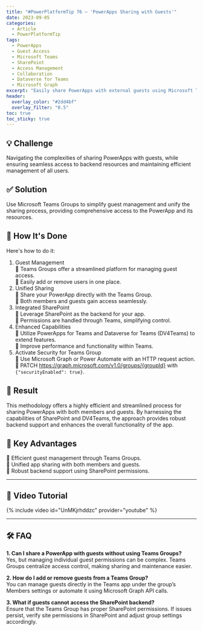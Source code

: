 ```yaml
---
title: "#PowerPlatformTip 76 – 'PowerApps Sharing with Guests'"
date: 2023-09-05
categories:
  - Article
  - PowerPlatformTip
tags:
  - PowerApps
  - Guest Access
  - Microsoft Teams
  - SharePoint
  - Access Management
  - Collaboration
  - Dataverse for Teams
  - Microsoft Graph
excerpt: "Easily share PowerApps with external guests using Microsoft Teams Groups for unified access, streamlined management, and secure backend integration with SharePoint and Dataverse for Teams."
header:
  overlay_color: "#2dd4bf"
  overlay_filter: "0.5"
toc: true
toc_sticky: true
---
```


## 💡 Challenge
Navigating the complexities of sharing PowerApps with guests, while ensuring seamless access to backend resources and maintaining efficient management of all users.

## ✅ Solution
Use Microsoft Teams Groups to simplify guest management and unify the sharing process, providing comprehensive access to the PowerApp and its resources.

## 🔧 How It's Done
Here's how to do it:
1. Guest Management  
   🔸 Teams Groups offer a streamlined platform for managing guest access.  
   🔸 Easily add or remove users in one place.
2. Unified Sharing  
   🔸 Share your PowerApp directly with the Teams Group.  
   🔸 Both members and guests gain access seamlessly.
3. Integrated SharePoint  
   🔸 Leverage SharePoint as the backend for your app.  
   🔸 Permissions are handled through Teams, simplifying control.
4. Enhanced Capabilities  
   🔸 Utilize PowerApps for Teams and Dataverse for Teams (DV4Teams) to extend features.  
   🔸 Improve performance and functionality within Teams.
5. Activate Security for Teams Group  
   🔸 Use Microsoft Graph or Power Automate with an HTTP request action.  
   🔸 PATCH https://graph.microsoft.com/v1.0/groups/{groupId} with `{"securityEnabled": true}`.

## 🎉 Result
This methodology offers a highly efficient and streamlined process for sharing PowerApps with both members and guests. By harnessing the capabilities of SharePoint and DV4Teams, the approach provides robust backend support and enhances the overall functionality of the app.

## 🌟 Key Advantages
🔸 Efficient guest management through Teams Groups.  
🔸 Unified app sharing with both members and guests.  
🔸 Robust backend support using SharePoint permissions.

---

## 🎥 Video Tutorial
{% include video id="UnMKjrhddzc" provider="youtube" %}

---

## 🛠️ FAQ
**1. Can I share a PowerApp with guests without using Teams Groups?**  
Yes, but managing individual guest permissions can be complex. Teams Groups centralize access control, making sharing and maintenance easier.

**2. How do I add or remove guests from a Teams Group?**  
You can manage guests directly in the Teams app under the group’s Members settings or automate it using Microsoft Graph API calls.

**3. What if guests cannot access the SharePoint backend?**  
Ensure that the Teams Group has proper SharePoint permissions. If issues persist, verify site permissions in SharePoint and adjust group settings accordingly.
